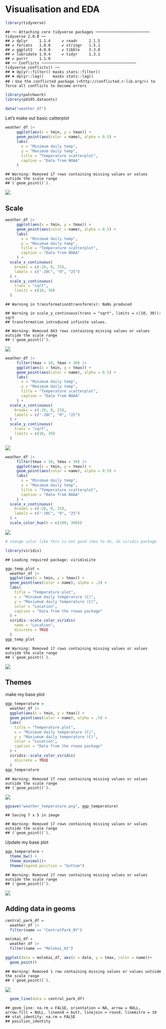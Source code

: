 Visualisation and EDA
================

``` r
library(tidyverse)
```

    ## ── Attaching core tidyverse packages ──────────────────────── tidyverse 2.0.0 ──
    ## ✔ dplyr     1.1.4     ✔ readr     2.1.5
    ## ✔ forcats   1.0.0     ✔ stringr   1.5.1
    ## ✔ ggplot2   4.0.0     ✔ tibble    3.3.0
    ## ✔ lubridate 1.9.4     ✔ tidyr     1.3.1
    ## ✔ purrr     1.1.0     
    ## ── Conflicts ────────────────────────────────────────── tidyverse_conflicts() ──
    ## ✖ dplyr::filter() masks stats::filter()
    ## ✖ dplyr::lag()    masks stats::lag()
    ## ℹ Use the conflicted package (<http://conflicted.r-lib.org/>) to force all conflicts to become errors

``` r
library(patchwork)
library(p8105.datasets)
```

``` r
data("weather_df")
```

Let’s make out basic catterplot

``` r
weather_df |>
     ggplot(aes(x = tmin, y = tmax)) + 
     geom_point(aes(color = name), alpha = 0.5) +
     labs(
       x = "Minimum daily temp",
       y = "Maximum daily temp",
       title = "Temperature scatterplot",
       caption = "Data from NOAA"
     )
```

    ## Warning: Removed 17 rows containing missing values or values outside the scale range
    ## (`geom_point()`).

![](Visualisation_EDA_files/figure-gfm/unnamed-chunk-3-1.png)<!-- -->

## Scale

``` r
weather_df |>
     ggplot(aes(x = tmin, y = tmax)) + 
     geom_point(aes(color = name), alpha = 0.5) +
     labs(
       x = "Minimum daily temp",
       y = "Maximum daily temp",
       title = "Temperature scatterplot",
       caption = "Data from NOAA"
     ) +
  scale_x_continuous(
    breaks = c(-20, 0, 25),
    labels = c("-20C", "0", "25")
  ) +
  scale_y_continuous(
    trans = "sqrt",
    limits = c(10, 30)
  )
```

    ## Warning in transformation$transform(x): NaNs produced

    ## Warning in scale_y_continuous(trans = "sqrt", limits = c(10, 30)): sqrt
    ## transformation introduced infinite values.

    ## Warning: Removed 843 rows containing missing values or values outside the scale range
    ## (`geom_point()`).

![](Visualisation_EDA_files/figure-gfm/unnamed-chunk-4-1.png)<!-- -->

``` r
weather_df |>
     filter(tmax > 10, tmax < 30) |> 
     ggplot(aes(x = tmin, y = tmax)) + 
     geom_point(aes(color = name), alpha = 0.5) +
     labs(
       x = "Minimum daily temp",
       y = "Maximum daily temp",
       title = "Temperature scatterplot",
       caption = "Data from NOAA"
     ) +
  scale_x_continuous(
    breaks = c(-20, 0, 25),
    labels = c("-20C", "0", "25")
  ) +
  scale_y_continuous(
    trans = "sqrt",
    limits = c(10, 30)
  )
```

![](Visualisation_EDA_files/figure-gfm/unnamed-chunk-5-1.png)<!-- -->

``` r
weather_df |>
     filter(tmax > 10, tmax < 30) |> 
     ggplot(aes(x = tmin, y = tmax)) + 
     geom_point(aes(color = name), alpha = 0.5) +
     labs(
       x = "Minimum daily temp",
       y = "Maximum daily temp",
       title = "Temperature scatterplot",
       caption = "Data from NOAA"
     ) +
  scale_x_continuous(
    breaks = c(-20, 0, 25),
    labels = c("-20C", "0", "25")
  ) +
  scale_color_hue(h = c(100, 300))
```

![](Visualisation_EDA_files/figure-gfm/unnamed-chunk-6-1.png)<!-- -->

``` r
# change color like this is not good idea to do, do viridis package
```

``` r
library(viridis)
```

    ## Loading required package: viridisLite

``` r
ggp_temp_plot = 
  weather_df |> 
  ggplot(aes(x = tmin, y = tmax)) + 
  geom_point(aes(color = name), alpha = .5) + 
  labs(
    title = "Temperature plot",
    x = "Minimum daily temperature (C)",
    y = "Maxiumum daily temperature (C)",
    color = "Location",
    caption = "Data from the rnoaa package"
  ) + 
  viridis::scale_color_viridis(
    name = "Location", 
    discrete = TRUE
  )
ggp_temp_plot
```

    ## Warning: Removed 17 rows containing missing values or values outside the scale range
    ## (`geom_point()`).

![](Visualisation_EDA_files/figure-gfm/unnamed-chunk-8-1.png)<!-- -->

## Themes

make my base plot

``` r
ggp_temperature = 
  weather_df |> 
  ggplot(aes(x = tmin, y = tmax)) + 
  geom_point(aes(color = name), alpha = .5) + 
  labs(
    title = "Temperature plot",
    x = "Minimum daily temperature (C)",
    y = "Maxiumum daily temperature (C)",
    color = "Location",
    caption = "Data from the rnoaa package"
  ) + 
  viridis::scale_color_viridis(
    discrete = TRUE
  )
ggp_temperature
```

    ## Warning: Removed 17 rows containing missing values or values outside the scale range
    ## (`geom_point()`).

![](Visualisation_EDA_files/figure-gfm/unnamed-chunk-9-1.png)<!-- -->

``` r
ggsave("weather_temperature.png", ggp_temperature)
```

    ## Saving 7 x 5 in image

    ## Warning: Removed 17 rows containing missing values or values outside the scale range
    ## (`geom_point()`).

Update my base plot

``` r
ggp_temperature +
  theme_bw() +
  theme_minimal()+
  theme(legend.position = "bottom")
```

    ## Warning: Removed 17 rows containing missing values or values outside the scale range
    ## (`geom_point()`).

![](Visualisation_EDA_files/figure-gfm/unnamed-chunk-10-1.png)<!-- -->

## Adding data in geoms

``` r
central_park_df =
  weather_df |> 
  filter(name == "CentralPark_NY")

molokai_df =
  weather_df |> 
  filter(name == "Molokai_HI")

ggplot(data = molokai_df, aes(x = date, y = tmax, color = name))+
  geom_point()
```

    ## Warning: Removed 1 row containing missing values or values outside the scale range
    ## (`geom_point()`).

![](Visualisation_EDA_files/figure-gfm/unnamed-chunk-11-1.png)<!-- -->

``` r
  geom_line(data = central_park_df)
```

    ## geom_line: na.rm = FALSE, orientation = NA, arrow = NULL, arrow.fill = NULL, lineend = butt, linejoin = round, linemitre = 10
    ## stat_identity: na.rm = FALSE
    ## position_identity

